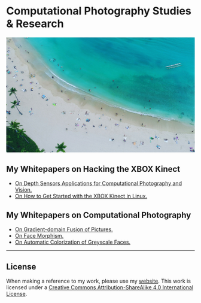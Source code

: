 # Computational Photography Studies & Research 

![](IMG_0409.jpg)

## My Whitepapers on Hacking the XBOX Kinect

* [On Depth Sensors Applications for Computational Photography and Vision.](http://www.astro.sunysb.edu/steinkirch/reviews/kin_pho.pdf)
* [On How to Get Started with the XBOX Kinect in Linux.](http://www.astro.sunysb.edu/steinkirch/reviews/review_kinect_marina.pdf)



## My Whitepapers on Computational Photography

* [On Gradient-domain Fusion of Pictures.](http://www.astro.sunysb.edu/steinkirch/reviews/comp_hw2.pdf)
* [On Face Morphism.](http://www.astro.sunysb.edu/steinkirch/reviews/comp_hw3.pdf)
* [On Automatic Colorization of Greyscale Faces.](https://github.com/bt3gl/Computational_Photography)



----


## License

When making a reference to my work, please use my [website](http://bt3gl.github.io/index.html).
This work is licensed under a [Creative Commons Attribution-ShareAlike 4.0 International License](http://creativecommons.org/licenses/by-sa/4.0/).
